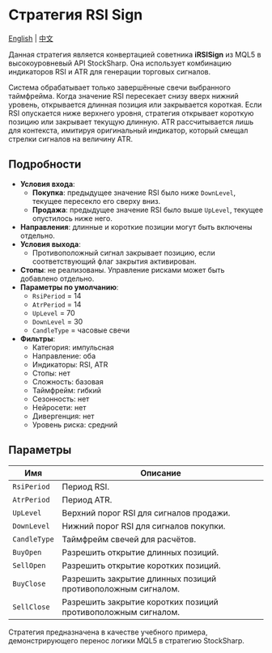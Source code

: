 # Стратегия RSI Sign
[English](README.md) | [中文](README_cn.md)

Данная стратегия является конвертацией советника **iRSISign** из MQL5 в высокоуровневый API StockSharp. Она использует комбинацию индикаторов RSI и ATR для генерации торговых сигналов.

Система обрабатывает только завершённые свечи выбранного таймфрейма. Когда значение RSI пересекает снизу вверх нижний уровень, открывается длинная позиция или закрывается короткая. Если RSI опускается ниже верхнего уровня, стратегия открывает короткую позицию или закрывает текущую длинную. ATR рассчитывается лишь для контекста, имитируя оригинальный индикатор, который смещал стрелки сигналов на величину ATR.

## Подробности

- **Условия входа**:
  - **Покупка**: предыдущее значение RSI было ниже `DownLevel`, текущее пересекло его сверху вниз.
  - **Продажа**: предыдущее значение RSI было выше `UpLevel`, текущее опустилось ниже него.
- **Направления**: длинные и короткие позиции могут быть включены отдельно.
- **Условия выхода**:
  - Противоположный сигнал закрывает позицию, если соответствующий флаг закрытия активирован.
- **Стопы**: не реализованы. Управление рисками может быть добавлено отдельно.
- **Параметры по умолчанию**:
  - `RsiPeriod` = 14
  - `AtrPeriod` = 14
  - `UpLevel` = 70
  - `DownLevel` = 30
  - `CandleType` = часовые свечи
- **Фильтры**:
  - Категория: импульсная
  - Направление: оба
  - Индикаторы: RSI, ATR
  - Стопы: нет
  - Сложность: базовая
  - Таймфрейм: гибкий
  - Сезонность: нет
  - Нейросети: нет
  - Дивергенция: нет
  - Уровень риска: средний

## Параметры

| Имя | Описание |
|-----|----------|
| `RsiPeriod` | Период RSI. |
| `AtrPeriod` | Период ATR. |
| `UpLevel` | Верхний порог RSI для сигналов продажи. |
| `DownLevel` | Нижний порог RSI для сигналов покупки. |
| `CandleType` | Таймфрейм свечей для расчётов. |
| `BuyOpen` | Разрешить открытие длинных позиций. |
| `SellOpen` | Разрешить открытие коротких позиций. |
| `BuyClose` | Разрешить закрытие длинных позиций противоположным сигналом. |
| `SellClose` | Разрешить закрытие коротких позиций противоположным сигналом. |

Стратегия предназначена в качестве учебного примера, демонстрирующего перенос логики MQL5 в стратегию StockSharp.
